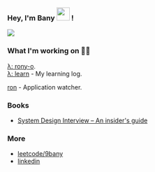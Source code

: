 
### Hey, I'm Bany <img src="https://media.giphy.com/media/hvRJCLFzcasrR4ia7z/giphy.gif" width="30"> !
![](https://komarev.com/ghpvc/?username=9bany)

### What I'm working on 👨‍💻

[λ: rony-o](https://github.com/browng-io/rony-o).<br>
[λ: learn](https://github.com/9bany/learn) - My learning log.<br>

[ron](https://github.com/9bany/ron) - Application watcher.<br>

### Books

- [System Design Interview – An insider's guide
](https://www.amazon.com/System-Design-Interview-insiders-Second/dp/B08CMF2CQF)

### More
- [leetcode/9bany](https://leetcode.com/9bany/)
- [linkedin](https://www.linkedin.com/in/ybuoceban4569)

